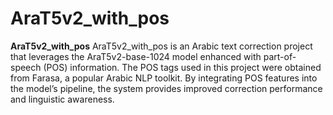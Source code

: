 # AraT5v2_with_pos

**AraT5v2_with_pos** AraT5v2_with_pos is an Arabic text correction project that leverages the AraT5v2-base-1024 model enhanced with part-of-speech (POS) information. The POS tags used in this project were obtained from Farasa, a popular Arabic NLP toolkit. By integrating POS features into the model’s pipeline, the system provides improved correction performance and linguistic awareness.
